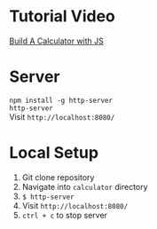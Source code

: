 # Tutorial Video
[Build A Calculator with JS](https://www.youtube.com/watch?v=j59qQ7YWLxw)

# Server
`npm install -g http-server`  
`http-server`  
Visit `http://localhost:8080/`

# Local Setup
1. Git clone repository
2. Navigate into `calculator` directory
3. `$ http-server`
4. Visit `http://localhost:8080/`
5. `ctrl + c` to stop server